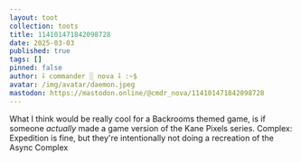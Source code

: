 ```yaml
---
layout: toot
collection: toots
title: 114101471842098728
date: 2025-03-03
published: true
tags: []
pinned: false
author: ⸸ commander ░ nova ⸸ :~$
avatar: /img/avatar/daemon.jpeg
mastodon: https://mastodon.online/@cmdr_nova/114101471842098728
---
```


What I think would be really cool for a Backrooms themed game, is if someone _actually_ made a game version of the Kane Pixels series. Complex: Expedition is fine, but they're intentionally not doing a recreation of the Async Complex

